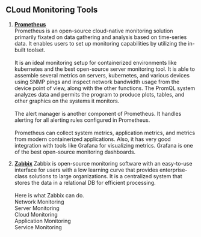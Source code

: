 ## CLoud Monitoring Tools

1. **[Prometheus](https://prometheus.io/)**
<br>Prometheus is an open-source cloud-native monitoring solution primarily fixated on data gathering and analysis based on time-series data. It enables users to set up monitoring capabilities by utilizing the in-built toolset.
<br><br>It is an ideal monitoring setup for containerized environments like kubernetes and the best open-source server monitoring tool.
It is able to assemble several metrics on servers, kubernetes, and various devices using SNMP pings and inspect network bandwidth usage from the device point of view, along with the other functions. The PromQL system analyzes data and permits the program to produce plots, tables, and other graphics on the systems it monitors.
<br><br>The alert manager is another component of Prometheus. It handles alerting for all alerting rules configured in Prometheus.
<br><br>Prometheus can collect system metrics, application metrics, and metrics from modern containerized applications. Also, it has very good integration with tools like Grafana for visualizing metrics. Grafana is one of the best open-source monitoring dashboards.


2. **[Zabbix](https://www.zabbix.com/)**
Zabbix is open-source monitoring software with an easy-to-use interface for users with a low learning curve that provides enterprise-class solutions to large organizations. It is a centralized system that stores the data in a relational DB for efficient processing.
<br><br>Here is what Zabbix can do.
<br>Network Monitoring
<br>Server Monitoring
<br>Cloud Monitoring
<br>Application Monitoring
<br>Service Monitoring
